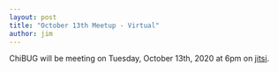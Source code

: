 ```yaml
---
layout: post
title: "October 13th Meetup - Virtual"
author: jim
---
```


ChiBUG will be meeting on
Tuesday, October 13th, 2020
at
6pm
on
[jitsi](https://meet.jit.si).
